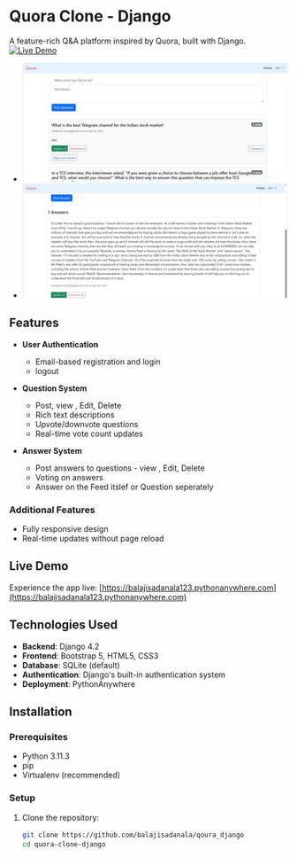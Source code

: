 # Quora Clone - Django

A feature-rich Q&A platform inspired by Quora, built with Django.
[![Live Demo](https://img.shields.io/badge/Live_Demo-Available-green)](https://balajisadanala123.pythonanywhere.com)
- <img src="screenshots/quora.jpg" alt="home_page" width="900px" />
- <img src="screenshots/answer.jpg" alt="home_page" width="900px" />

## Features

- **User Authentication**
  - Email-based registration and login
  - logout

- **Question System**
  - Post, view , Edit, Delete
  - Rich text descriptions
  - Upvote/downvote questions
  - Real-time vote count updates

- **Answer System**
  - Post answers to questions - view , Edit, Delete
  - Voting on answers
  - Answer on the Feed itslef or Question seperately

### Additional Features
- Fully responsive design
- Real-time updates without page reload

## Live Demo
Experience the app live: [https://balajisadanala123.pythonanywhere.com](https://balajisadanala123.pythonanywhere.com)

## Technologies Used

- **Backend**: Django 4.2
- **Frontend**: Bootstrap 5, HTML5, CSS3
- **Database**: SQLite (default)
- **Authentication**: Django's built-in authentication system
- **Deployment**: PythonAnywhere

## Installation

### Prerequisites
- Python 3.11.3
- pip
- Virtualenv (recommended)

### Setup

1. Clone the repository:
   ```bash
   git clone https://github.com/balajisadanala/qoura_django
   cd quora-clone-django
